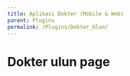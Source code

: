 ```yaml
---
title: Aplikasi Dokter (Mobile & Web)
parent: Plugins
permalink: /Plugins/Dokter_Ulun/
---
```


# Dokter ulun page
